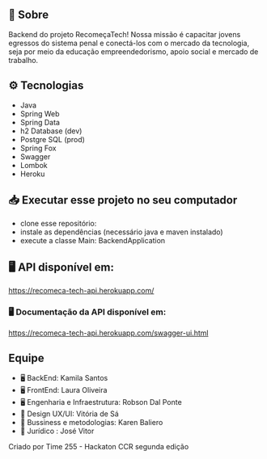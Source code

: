 ## 🔖 Sobre

Backend do projeto RecomeçaTech! Nossa missão é capacitar jovens egressos do sistema penal e conectá-los com o mercado
da tecnologia, seja por meio da educação empreendedorismo, apoio social e mercado de trabalho.


## ⚙ Tecnologias

- Java
- Spring Web
- Spring Data
- h2 Database (dev)
- Postgre SQL  (prod)
- Spring Fox
- Swagger
- Lombok
- Heroku

## 📥 Executar esse projeto no seu computador

- clone esse repositório:
- instale as dependências (necessário java e maven instalado)
- execute a classe Main: BackendApplication

## 🖥 API disponível em:

https://recomeca-tech-api.herokuapp.com/

### 🖥 Documentação da API disponível em:

https://recomeca-tech-api.herokuapp.com/swagger-ui.html


## Equipe

- 🖥 BackEnd: Kamila Santos
- 🖥 FrontEnd: Laura Oliveira
- 🖥 Engenharia e Infraestrutura: Robson Dal Ponte
- 🎨 Design UX/UI: Vitória de Sá
- 📢 Bussiness e metodologias: Karen Baliero
- 💼 Jurídico :  José Vitor


Criado por Time 255 - Hackaton CCR segunda edição
